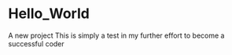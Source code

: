 # Hello_World
A new project
This is simply a test in my further effort to become a successful coder
